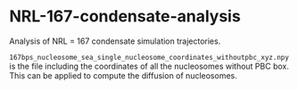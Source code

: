 # NRL-167-condensate-analysis

Analysis of NRL = 167 condensate simulation trajectories.

`167bps_nucleosome_sea_single_nucleosome_coordinates_withoutpbc_xyz.npy` is the file including the coordinates of all the nucleosomes without PBC box. This can be applied to compute the diffusion of nucleosomes.


